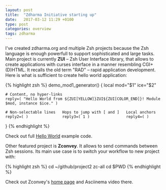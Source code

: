 ```yaml
---
layout: post
title:  "Zdharma Initiative starting up"
date:   2017-03-12 11:29 +0100
type: post
categories: overview
tags: zdharma
---
```

I've created zdharma.org and multiple Zsh projects because the Zsh language is enough powerfull
to support sophisticated and large tasks. Main project is currently **ZUI** – Zsh User Interface
library, that allows to create applications with curses interface in a manner resembling CGI+(D)HTML.
It recalls the old term "RAD" – rapid application development. Here is what is sufficient to create
hello world application:

{% highlight zsh %}
demo_mod1_generator() {
    local mod="$1" ice="$2"

    # Content, no hyper-links
    reply=( "Hello World from ${ZUI[YELLOW]}ZUI${ZUI[COLOR_END]}! Module $mod, instance $ice." )

    # Non-selectable lines   Hops to jump with [ and ]   Local anchors
    reply2=( )               reply3=( 1 )                reply4=( )
}
{% endhighlight %}

Check out full [Hello World][hello-world] example code.

Other featured project is **Zconvey**. It allows to send commands between Zsh sessions. Its main use
case is to switch your workflow to new project with:

{% highlight zsh %}
cd ~/github/project2
zc-all cd $PWD
{% endhighlight %}

Check out Zconvey's [home page][zconvey] and Asciinema video there.

[hello-world]: https://github.com/zdharma/zui/blob/master/zui-demo-hello-world
[zconvey]: https://github.com/zdharma/zconvey

